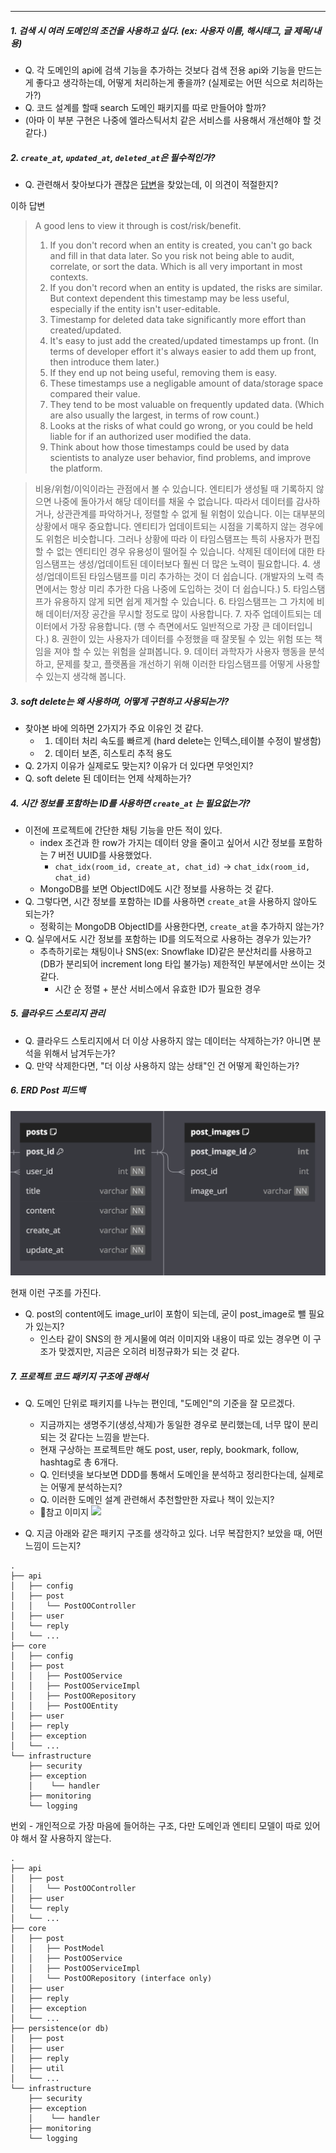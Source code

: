 - - -

##### 1. 검색 시 여러 도메인의 조건을 사용하고 싶다. (ex: 사용자 이름, 해시태그, 글 제목/내용)

- Q. 각 도메인의 api에 검색 기능을 추가하는 것보다 검색 전용 api와 기능을 만드는게 좋다고 생각하는데, 어떻게 처리하는게 좋을까? (실제로는 어떤 식으로 처리하는가?)
- Q. 코드 설계를 할때 search 도메인 패키지를 따로 만들어야 할까?
- (아마 이 부분 구현은 나중에 엘라스틱서치 같은 서비스를 사용해서 개선해야 할 것 같다.)

##### 2. `create_at`, `updated_at`, `deleted_at`은 필수적인가?

- Q. 관련해서 찾아보다가 괜찮은 [답변](https://www.reddit.com/r/Database/comments/t226up/created_at_updated_at_from_date_thru_date_on/)을 찾았는데, 이 의견이 적절한지? 

이하 답변
>   A good lens to view it through is cost/risk/benefit.
>   1. If you don't record when an entity is created, you can't go back and fill in that data later. So you risk not being able to audit, correlate, or sort the data. Which is all very important in most contexts.
>   2. If you don't record when an entity is updated, the risks are similar. But context dependent this timestamp may be less useful, especially if the entity isn't user-editable.
>   3. Timestamp for deleted data take significantly more effort than created/updated.
>   4. It's easy to just add the created/updated timestamps up front. (In terms of developer effort it's always easier to add them up front, then introduce them later.)
>   5. If they end up not being useful, removing them is easy.
>   6. These timestamps use a negligable amount of data/storage space compared their value.
>   7. They tend to be most valuable on frequently updated data. (Which are also usually the largest, in terms of row count.)
>   8. Looks at the risks of what could go wrong, or you could be held liable for if an authorized user modified the data.
>   9. Think about how those timestamps could be used by data scientists to analyze user behavior, find problems, and improve the platform.

> 비용/위험/이익이라는 관점에서 볼 수 있습니다.
> 엔티티가 생성될 때 기록하지 않으면 나중에 돌아가서 해당 데이터를 채울 수 없습니다. 따라서 데이터를 감사하거나, 상관관계를 파악하거나, 정렬할 수 없게 될 위험이 있습니다. 이는 대부분의 상황에서 매우 중요합니다.
> 엔티티가 업데이트되는 시점을 기록하지 않는 경우에도 위험은 비슷합니다. 그러나 상황에 따라 이 타임스탬프는 특히 사용자가 편집할 수 없는 엔티티인 경우 유용성이 떨어질 수 있습니다.
> 삭제된 데이터에 대한 타임스탬프는 생성/업데이트된 데이터보다 훨씬 더 많은 노력이 필요합니다.
> 4. 생성/업데이트된 타임스탬프를 미리 추가하는 것이 더 쉽습니다. (개발자의 노력 측면에서는 항상 미리 추가한 다음 나중에 도입하는 것이 더 쉽습니다.)
> 5. 타임스탬프가 유용하지 않게 되면 쉽게 제거할 수 있습니다.
> 6. 타임스탬프는 그 가치에 비해 데이터/저장 공간을 무시할 정도로 많이 사용합니다.
> 7. 자주 업데이트되는 데이터에서 가장 유용합니다. (행 수 측면에서도 일반적으로 가장 큰 데이터입니다.)
> 8. 권한이 있는 사용자가 데이터를 수정했을 때 잘못될 수 있는 위험 또는 책임을 져야 할 수 있는 위험을 살펴봅니다.
> 9. 데이터 과학자가 사용자 행동을 분석하고, 문제를 찾고, 플랫폼을 개선하기 위해 이러한 타임스탬프를 어떻게 사용할 수 있는지 생각해 봅니다.


##### 3. soft delete는 왜 사용하며, 어떻게 구현하고 사용되는가?

- 찾아본 바에 의하면 2가지가 주요 이유인 것 같다.
	- 1. 데이터 처리 속도를 빠르게 (hard delete는 인텍스,테이블 수정이 발생함)
	- 2. 데이터 보존, 히스토리 추적 용도 
- Q. 2가지 이유가 실제로도 맞는지? 이유가 더 있다면 무엇인지?
- Q. soft delete 된 데이터는 언제 삭제하는가?

##### 4. 시간 정보를 포함하는 ID를 사용하면 `create_at` 는 필요없는가?

- 이전에 프로젝트에 간단한 채팅 기능을 만든 적이 있다.
	- index 조건과 한 row가 가지는 데이터 양을 줄이고 싶어서 시간 정보를 포함하는 7 버전 UUID를 사용했었다.
		- `chat_idx(room_id, create_at, chat_id)` -> `chat_idx(room_id, chat_id)`
	- MongoDB를 보면 ObjectID에도 시간 정보를 사용하는 것 같다.
- Q. 그렇다면, 시간 정보를 포함하는 ID를 사용하면 `create_at`을 사용하지 않아도 되는가?
	- 정확히는 MongoDB ObjectID를 사용한다면, `create_at`을 추가하지 않는가?
- Q. 실무에서도 시간 정보를 포함하는 ID를 의도적으로 사용하는 경우가 있는가?
	- 추측하기로는 채팅이나 SNS(ex: Snowflake ID)같은 분산처리를 사용하고 (DB가 분리되어 increment long 타입 불가능) 제한적인 부분에서만 쓰이는 것 같다.
		- 시간 순 정렬 + 분산 서비스에서 유효한 ID가 필요한 경우

##### 5. 클라우드 스토리지 관리

- Q. 클라우드 스토리지에서 더 이상 사용하지 않는 데이터는 삭제하는가? 아니면 분석을 위해서 남겨두는가?
- Q. 만약 삭제한다면, "더 이상 사용하지 않는 상태"인 건 어떻게 확인하는가?

##### 6. ERD Post 피드백

![post-erd](flab/week2/post-erd.png)

현재 이런 구조를 가진다.

- Q. post의 content에도 image_url이 포함이 되는데, 굳이 post_image로 뺄 필요가 있는지?
	- 인스타 같이 SNS의 한 게시물에 여러 이미지와 내용이 따로 있는 경우면 이 구조가 맞겠지만, 지금은 오히려 비정규화가 되는 것 같다.

##### 7. 프로젝트 코드 패키지 구조에 관해서

- Q. 도메인 단위로 패키지를 나누는 편인데, "도메인"의 기준을 잘 모르겠다.
	- 지금까지는 생명주기(생성,삭제)가 동일한 경우로 분리했는데, 너무 많이 분리되는 것 같다는 느낌을 받는다.
	- 현재 구상하는 프로젝트만 해도 post, user, reply, bookmark, follow, hashtag로 총 6개다.
	- Q. 인터넷을 보다보면 DDD를 통해서 도메인을 분석하고 정리한다는데, 실제로는 어떻게 분석하는지?
	- Q. 이러한 도메인 설계 관련해서 추천할만한 자료나 책이 있는지?
	- 참고 이미지 ![](https://blog.kakaocdn.net/dn/dVup1i/btrvMHqtJEW/kATwqqQkYskxS2XFBd2oPK/img.png)

- Q. 지금 아래와 같은 패키지 구조를 생각하고 있다. 너무 복잡한지? 보았을 때, 어떤 느낌이 드는지?

```
.
├── api
│   ├── config
│   ├── post
│   │   └── PostOOController
│   ├── user
│   └── reply
│   └── ...
├── core
│   ├── config
│   ├── post
│   │   ├── PostOOService
│   │   ├── PostOOServiceImpl
│   │   ├── PostOORepository 
│   │   ├── PostOOEntity
│   ├── user
│   ├── reply
│   ├── exception
│   └── ...
└── infrastructure
    ├── security
    ├── exception
    │    └── handler
    ├── monitoring
    └── logging
```


번외 - 개인적으로 가장 마음에 들어하는 구조, 다만 도메인과 엔티티 모델이 따로 있어야 해서 잘 사용하지 않는다.
```
.
├── api
│   ├── post
│   │   └── PostOOController
│   ├── user
│   └── reply
│   └── ...
├── core
│   ├── post
│   │   ├── PostModel
│   │   ├── PostOOService
│   │   ├── PostOOServiceImpl
│   │   └── PostOORepository (interface only)
│   ├── user
│   ├── reply
│   ├── exception
│   └── ...
├── persistence(or db)
│   ├── post
│   ├── user
│   ├── reply
│   ├── util
│   └── ...
└── infrastructure
    ├── security
    ├── exception
    │    └── handler
    ├── monitoring
    └── logging
```